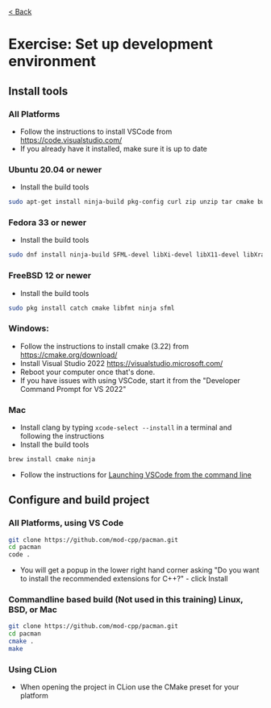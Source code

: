 [< Back](../README.md)

# Exercise: Set up development environment

## Install tools

### All Platforms

* Follow the instructions to install VSCode from https://code.visualstudio.com/
* If you already have it installed, make sure it is up to date

### Ubuntu 20.04 or newer

* Install the build tools
```bash
sudo apt-get install ninja-build pkg-config curl zip unzip tar cmake build-essential libx11-dev libxrandr-dev libxi-dev libudev-dev libgl1-mesa-dev
```

### Fedora 33 or newer

* Install the build tools
```bash
sudo dnf install ninja-build SFML-devel libXi-devel libX11-devel libXrandr-devel mesa-libGL-devel systemd-devel
```

### FreeBSD 12 or newer

* Install the build tools
```bash
sudo pkg install catch cmake libfmt ninja sfml
```

### Windows:

* Follow the instructions to install cmake (3.22) from https://cmake.org/download/
* Install Visual Studio 2022 https://visualstudio.microsoft.com/
* Reboot your computer once that's done.
* If you have issues with using VSCode, start it from the "Developer Command Prompt for VS 2022"

### Mac

* Install clang by typing `xcode-select --install` in a terminal and following the instructions
* Install the build tools
```bash
brew install cmake ninja
```
* Follow the instructions for [Launching VSCode from the command line](https://code.visualstudio.com/docs/setup/mac#_launching-from-the-command-line)

## Configure and build project

### All Platforms, using VS Code

```bash
git clone https://github.com/mod-cpp/pacman.git
cd pacman
code .
```

* You will get a popup in the lower right hand corner asking "Do you want to install the recommended extensions for C++?" - click Install

### Commandline based build (Not used in this training) Linux, BSD, or Mac

```bash
git clone https://github.com/mod-cpp/pacman.git
cd pacman
cmake .
make
```

### Using CLion

* When opening the project in CLion use the CMake preset for your platform
